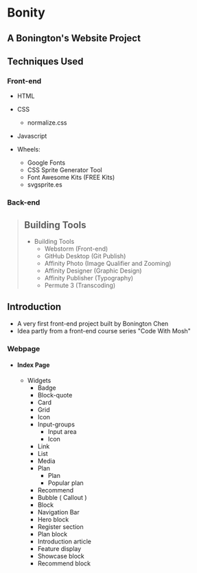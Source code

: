 # Bonity

## A Bonington's Website Project

## Techniques Used

### Front-end
- HTML

- CSS 
  - normalize.css

- Javascript


- Wheels:
  - Google Fonts
  - CSS Sprite Generator Tool
  - Font Awesome Kits (FREE Kits)
  - svgsprite.es

### Back-end


> ## Building Tools
> 
>
> - Building Tools
>   - Webstorm (Front-end)
>   - GitHub Desktop (Git Publish)
>   - Affinity Photo (Image Qualifier and Zooming)
>   - Affinity Designer (Graphic Design)
>   - Affinity Publisher (Typography)
>   - Permute 3 (Transcoding)

## Introduction
- A very first front-end project built by Bonington Chen
- Idea partly from a front-end course series "Code With Mosh"

### Webpage
- #### Index Page
  - Widgets
    - Badge
    - Block-quote
    - Card
    - Grid
    - Icon
    - Input-groups
      - Input area
      - Icon
    - Link
    - List
    - Media
    - Plan
      - Plan
      - Popular plan
    - Recommend
    - Bubble ( Callout )
    - Block
    - Navigation Bar
    - Hero block
    - Register section
    - Plan block
    - Introduction article
    - Feature display
    - Showcase block
    - Recommend block
